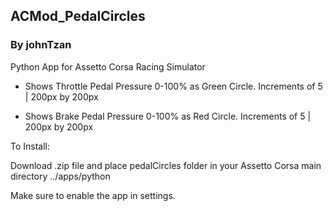 ## ACMod_PedalCircles
### By johnTzan

Python App for Assetto Corsa Racing Simulator

* Shows Throttle Pedal Pressure 0-100% as Green Circle. Increments of 5 | 200px by 200px

* Shows Brake Pedal Pressure 0-100% as Red Circle. Increments of 5 | 200px by 200px

To Install:

Download .zip file and place pedalCircles folder in your Assetto Corsa main directory  ../apps/python

Make sure to enable the app in settings. 

